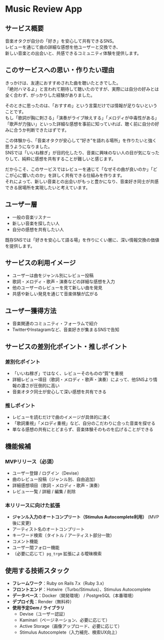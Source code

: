 # Music Review App

## サービス概要
音楽オタクが自分の「好き」を安心して共有できるSNS。  
レビューを通じて曲の詳細な感想を他ユーザーと交換でき、  
新しい音楽との出会いと、共感できるコミュニティ体験を提供します。

## このサービスへの思い・作りたい理由
きっかけは、友達におすすめされた曲を聴いたときでした。  
「絶対ハマるよ」と言われて期待して聴いたのですが、実際には自分の好みとは全く合わず、がっかりした経験がありました。  

そのときに思ったのは、「おすすめ」という言葉だけでは情報が足りないということです。  
もし「歌詞が胸に刺さる」「演奏がライブ映えする」「メロディが中毒性がある」「歌声が力強い」といった詳細な感想を事前に知っていれば、聴く前に自分の好みに合うか判断できたはずです。  

この体験から、「音楽オタクが安心して“好き”を語れる場所」を作りたいと強く思うようになりました。  
SNSでは「いいね稼ぎ」が目的化したり、音楽に興味のない人の目が気になったりして、純粋に感想を共有することが難しいと感じます。  

だからこそ、このサービスではレビューを通じて「なぜその曲が良いのか」「どこが心に響いたのか」を詳しく共有できる仕組みを作ります。  
それによって、新しい音楽との出会いがもっと豊かになり、音楽好き同士が共感できる居場所を実現したいと考えています。

## ユーザー層
- 一般の音楽リスナー  
- 新しい音楽を探したい人  
- 自分の感想を共有したい人  

既存SNSでは「好きを安心して語る場」を作りにくい層に、深い情報交換の価値を提供します。

## サービスの利用イメージ
- ユーザーは曲をジャンル別にレビュー投稿  
- 歌詞・メロディ・歌声・演奏などの詳細な感想を入力  
- 他のユーザーのレビューを見て新しい曲を発見  
- 共感や新しい発見を通じて音楽体験が広がる  

## ユーザー獲得方法
- 音楽関連のコミュニティ・フォーラムで紹介  
- TwitterやInstagramなど、音楽好きが集まるSNSで告知  

## サービスの差別化ポイント・推しポイント

### 差別化ポイント
- 「いいね稼ぎ」ではなく、レビューそのものの“質”を重視  
- 詳細レビュー項目（歌詞・メロディ・歌声・演奏）によって、他SNSより情報の濃さが圧倒的に高い  
- 音楽オタク同士が安心して深い感想を共有できる  

### 推しポイント
- レビューを読むだけで曲のイメージが具体的に湧く  
- 「歌詞重視」「メロディ重視」など、自分のこだわりに合った音楽を探せる  
- 単なる感想の共有にとどまらず、音楽体験そのものを広げることができる  

## 機能候補

### MVPリリース（必須）
- ユーザー登録 / ログイン（Devise）  
- 曲のレビュー投稿（ジャンル別、自由追加）  
- 詳細感想項目（歌詞・メロディ・歌声・演奏）  
- レビュー一覧 / 詳細 / 編集 / 削除  


### 本リリースに向けた拡張
- **ジャンル入力のオートコンプリート（Stimulus Autocomplete利用）** (MVP後に変更)
- アーティスト名のオートコンプリート  
- キーワード検索（タイトル / アーティスト部分一致）  
- コメント機能  
- ユーザー間フォロー機能  
- （必要に応じて）`pg_trgm` 拡張による曖昧検索  

## 使用する技術スタック
- **フレームワーク**：Ruby on Rails 7.x（Ruby 3.x）  
- **フロントエンド**：Hotwire（Turbo/Stimulus）、Stimulus Autocomplete  
- **データベース**：Docker（開発環境） / PostgreSQL（本番環境）  
- **デプロイ先**：Render（無料枠）  
- **使用予定Gem / ライブラリ**  
  - Devise（ユーザー認証）  
  - Kaminari（ページネーション、必要に応じて）  
  - Active Storage（画像アップロード、必要に応じて）  
  - Stimulus Autocomplete（入力補完、検索UX向上）  

#

